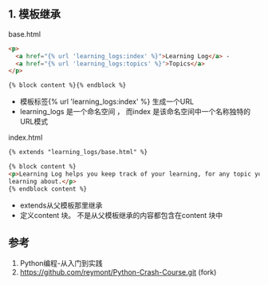 

## 1. 模板继承

base.html
```html
<p>
  <a href="{% url 'learning_logs:index' %}">Learning Log</a> -
  <a href="{% url 'learning_logs:topics' %}">Topics</a>
</p>

{% block content %}{% endblock %}
```

* 模板标签{% url 'learning_logs:index' %} 生成一个URL
* learning_logs 是一个命名空间 ， 而index 是该命名空间中一个名称独特的URL模式

index.html
```html
{% extends "learning_logs/base.html" %}

{% block content %}
<p>Learning Log helps you keep track of your learning, for any topic you're
learning about.</p>
{% endblock content %}
```

* extends从父模板那里继承
* 定义content 块。 不是从父模板继承的内容都包含在content 块中


## 参考

1.  Python编程-从入门到实践
2.  https://github.com/reymont/Python-Crash-Course.git (fork)